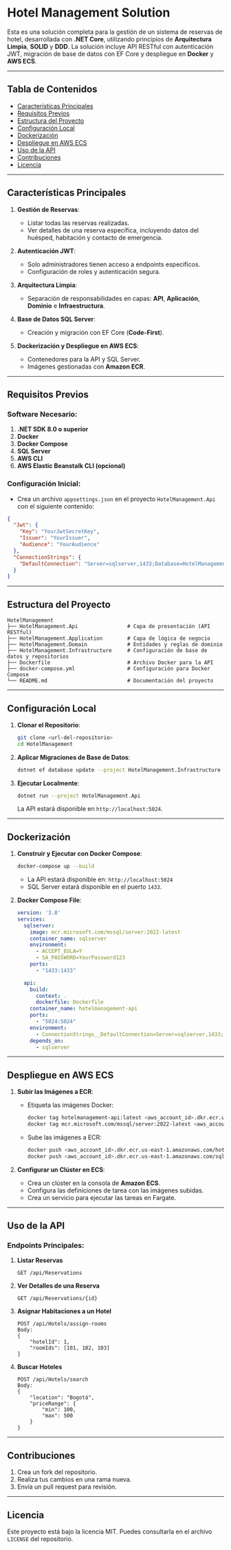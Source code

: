 # Hotel Management Solution

Esta es una solución completa para la gestión de un sistema de reservas de hotel, desarrollada con **.NET Core**, utilizando principios de **Arquitectura Limpia**, **SOLID** y **DDD**. La solución incluye API RESTful con autenticación JWT, migración de base de datos con EF Core y despliegue en **Docker** y **AWS ECS**.

---

## **Tabla de Contenidos**

- [Características Principales](#características-principales)
- [Requisitos Previos](#requisitos-previos)
- [Estructura del Proyecto](#estructura-del-proyecto)
- [Configuración Local](#configuración-local)
- [Dockerización](#dockerización)
- [Despliegue en AWS ECS](#despliegue-en-aws-ecs)
- [Uso de la API](#uso-de-la-api)
- [Contribuciones](#contribuciones)
- [Licencia](#licencia)

---

## **Características Principales**

1. **Gestión de Reservas**:
   - Listar todas las reservas realizadas.
   - Ver detalles de una reserva específica, incluyendo datos del huésped, habitación y contacto de emergencia.

2. **Autenticación JWT**:
   - Solo administradores tienen acceso a endpoints específicos.
   - Configuración de roles y autenticación segura.

3. **Arquitectura Limpia**:
   - Separación de responsabilidades en capas: **API**, **Aplicación**, **Dominio** e **Infraestructura**.

4. **Base de Datos SQL Server**:
   - Creación y migración con EF Core (**Code-First**).

5. **Dockerización y Despliegue en AWS ECS**:
   - Contenedores para la API y SQL Server.
   - Imágenes gestionadas con **Amazon ECR**.

---

## **Requisitos Previos**

### Software Necesario:

1. **.NET SDK 8.0 o superior**
2. **Docker**
3. **Docker Compose**
4. **SQL Server**
5. **AWS CLI**
6. **AWS Elastic Beanstalk CLI (opcional)**

### Configuración Inicial:

- Crea un archivo `appsettings.json` en el proyecto `HotelManagement.Api` con el siguiente contenido:

```json
{
  "Jwt": {
    "Key": "YourJwtSecretKey",
    "Issuer": "YourIssuer",
    "Audience": "YourAudience"
  },
  "ConnectionStrings": {
    "DefaultConnection": "Server=sqlserver,1433;Database=HotelManagementDB;User Id=sa;Password=YourPassword123;"
  }
}
```

---

## **Estructura del Proyecto**

```
HotelManagement
├── HotelManagement.Api                # Capa de presentación (API RESTful)
├── HotelManagement.Application        # Capa de lógica de negocio
├── HotelManagement.Domain             # Entidades y reglas de dominio
├── HotelManagement.Infrastructure     # Configuración de base de datos y repositorios
├── Dockerfile                         # Archivo Docker para la API
├── docker-compose.yml                 # Configuración para Docker Compose
└── README.md                          # Documentación del proyecto
```

---

## **Configuración Local**

1. **Clonar el Repositorio**:
   ```bash
   git clone <url-del-repositorio>
   cd HotelManagement
   ```

2. **Aplicar Migraciones de Base de Datos**:
   ```bash
   dotnet ef database update --project HotelManagement.Infrastructure
   ```

3. **Ejecutar Localmente**:
   ```bash
   dotnet run --project HotelManagement.Api
   ```
   La API estará disponible en `http://localhost:5024`.

---

## **Dockerización**

1. **Construir y Ejecutar con Docker Compose**:
   ```bash
   docker-compose up --build
   ```
   - La API estará disponible en: `http://localhost:5024`
   - SQL Server estará disponible en el puerto `1433`.

2. **Docker Compose File**:

   ```yaml
   version: '3.8'
   services:
     sqlserver:
       image: mcr.microsoft.com/mssql/server:2022-latest
       container_name: sqlserver
       environment:
         - ACCEPT_EULA=Y
         - SA_PASSWORD=YourPassword123
       ports:
         - "1433:1433"

     api:
       build:
         context: .
         dockerfile: Dockerfile
       container_name: hotelmanagement-api
       ports:
         - "5024:5024"
       environment:
         - ConnectionStrings__DefaultConnection=Server=sqlserver,1433;Database=HotelManagementDB;User Id=sa;Password=YourPassword123;
       depends_on:
         - sqlserver
   ```

---

## **Despliegue en AWS ECS**

1. **Subir las Imágenes a ECR**:
   - Etiqueta las imágenes Docker:
     ```bash
     docker tag hotelmanagement-api:latest <aws_account_id>.dkr.ecr.us-east-1.amazonaws.com/hotelmanagement-api:latest
     docker tag mcr.microsoft.com/mssql/server:2022-latest <aws_account_id>.dkr.ecr.us-east-1.amazonaws.com/sqlserver:2022-latest
     ```
   - Sube las imágenes a ECR:
     ```bash
     docker push <aws_account_id>.dkr.ecr.us-east-1.amazonaws.com/hotelmanagement-api:latest
     docker push <aws_account_id>.dkr.ecr.us-east-1.amazonaws.com/sqlserver:2022-latest
     ```

2. **Configurar un Clúster en ECS**:
   - Crea un clúster en la consola de **Amazon ECS**.
   - Configura las definiciones de tarea con las imágenes subidas.
   - Crea un servicio para ejecutar las tareas en Fargate.

---

## **Uso de la API**

### Endpoints Principales:

1. **Listar Reservas**
   ```http
   GET /api/Reservations
   ```

2. **Ver Detalles de una Reserva**
   ```http
   GET /api/Reservations/{id}
   ```

3. **Asignar Habitaciones a un Hotel**
   ```http
   POST /api/Hotels/assign-rooms
   Body:
   {
       "hotelId": 1,
       "roomIds": [101, 102, 103]
   }
   ```

4. **Buscar Hoteles**
   ```http
   POST /api/Hotels/search
   Body:
   {
       "location": "Bogotá",
       "priceRange": {
           "min": 100,
           "max": 500
       }
   }
   ```

---

## **Contribuciones**

1. Crea un fork del repositorio.
2. Realiza tus cambios en una rama nueva.
3. Envía un pull request para revisión.

---

## **Licencia**

Este proyecto está bajo la licencia MIT. Puedes consultarla en el archivo `LICENSE` del repositorio.
